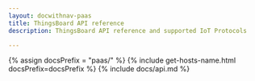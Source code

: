 ```yaml
---
layout: docwithnav-paas
title: ThingsBoard API reference
description: ThingsBoard API reference and supported IoT Protocols

---
```

{% assign docsPrefix = "paas/" %}
{% include get-hosts-name.html docsPrefix=docsPrefix %}
{% include docs/api.md %}
